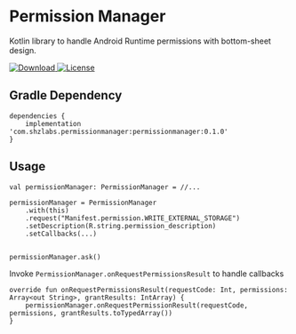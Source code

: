 # Permission Manager

Kotlin library to handle Android Runtime permissions with bottom-sheet design.

[ ![Download](https://api.bintray.com/packages/shahzar/PermissionManager/permissionmanager/images/download.svg) ](https://bintray.com/shahzar/PermissionManager/permissionmanager/_latestVersion)
[![License](https://img.shields.io/badge/License-Apache%202.0-blue.svg)](https://opensource.org/licenses/Apache-2.0)


## Gradle Dependency
```
dependencies {
    implementation 'com.shzlabs.permissionmanager:permissionmanager:0.1.0'
}
```

##  Usage

```
val permissionManager: PermissionManager = //...

permissionManager = PermissionManager
    .with(this)
    .request("Manifest.permission.WRITE_EXTERNAL_STORAGE")
    .setDescription(R.string.permission_description)
    .setCallbacks(...)


permissionManager.ask()
```

Invoke `PermissionManager.onRequestPermissionsResult` to handle callbacks

```
override fun onRequestPermissionsResult(requestCode: Int, permissions: Array<out String>, grantResults: IntArray) {
    permissionManager.onRequestPermissionResult(requestCode, permissions, grantResults.toTypedArray())
}
```